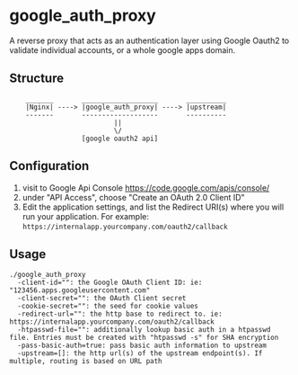 google_auth_proxy
=================

A reverse proxy that acts as an authentication layer using Google Oauth2 to validate 
individual accounts, or a whole google apps domain.


## Structure


```
    _______       ___________________       __________
    |Nginx| ----> |google_auth_proxy| ----> |upstream| 
    -------       -------------------       ----------
                          ||
                          \/
                  [google oauth2 api]

```

## Configuration
    
1) visit to Google Api Console https://code.google.com/apis/console/
2) under "API Access", choose "Create an OAuth 2.0 Client ID"
3) Edit the application settings, and list the Redirect URI(s) where you will run your application. For example: 
`https://internalapp.yourcompany.com/oauth2/callback`

## Usage

```
./google_auth_proxy
  -client-id="": the Google OAuth Client ID: ie: "123456.apps.googleusercontent.com"
  -client-secret="": the OAuth Client secret
  -cookie-secret="": the seed for cookie values
  -redirect-url="": the http base to redirect to. ie: https://internalapp.yourcompany.com/oauth2/callback
  -htpasswd-file="": additionally lookup basic auth in a htpasswd file. Entries must be created with "htpasswd -s" for SHA encryption
  -pass-basic-auth=true: pass basic auth information to upstream
  -upstream=[]: the http url(s) of the upstream endpoint(s). If multiple, routing is based on URL path
```